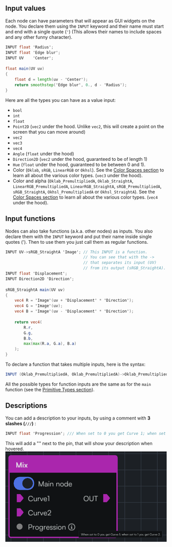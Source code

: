 
## Input values

Each node can have parameters that will appear as GUI widgets on the node. You declare them using the `INPUT` keyword and their name must start and end with a single quote (`'`) (This allows their names to include spaces and any other funny character).

```glsl title="Circle (Mask)"
INPUT float 'Radius';
INPUT float 'Edge blur';
INPUT UV    'Center';

float main(UV uv)
{
    float d = length(uv - 'Center');
    return smoothstep('Edge blur', 0., d - 'Radius');
}
```

Here are all the types you can have as a value input:
- `bool`
- `int`
- `float`
- `Point2D` (`vec2` under the hood. Unlike `vec2`, this will create a point on the screen that you can move around)
- `vec2`
- `vec3`
- `vec4`
- `Angle` (`float` under the hood)
- `Direction2D` (`vec2` under the hood, guaranteed to be of length 1)
- `Hue` (`float` under the hood, guaranteed to be between 0 and 1).
- Color (`Oklab`, `sRGB`, `LinearRGB` or `Okhsl`). See the [Color Spaces section](40-Color%20Spaces.md) to learn all about the various color types. (`vec3` under the hood).
- Color and alpha (`Oklab_PremultipliedA`, `Oklab_StraightA`, `LinearRGB_PremultipliedA`, `LinearRGB_StraightA`, `sRGB_PremultipliedA`, `sRGB_StraightA`, `Okhsl_PremultipliedA` or `Okhsl_StraightA`). See the [Color Spaces section](40-Color%20Spaces.md) to learn all about the various color types. (`vec4` under the hood).

## Input functions

Nodes can also take functions (a.k.a. other nodes) as inputs. You also declare them with the `INPUT` keyword and put their name inside single quotes ('). Then to use them you just call them as regular functions.

```glsl title="RGB Split"
INPUT UV->sRGB_StraightA 'Image'; // This INPUT is a function.
                                  // You can see that with the ->
                                  // that separates its input (UV)
                                  // from its output (sRGB_StraightA).
INPUT float 'Displacement';
INPUT Direction2D 'Direction';

sRGB_StraightA main(UV uv)
{
    vec4 R = 'Image'(uv + 'Displacement' * 'Direction');
    vec4 G = 'Image'(uv);
    vec4 B = 'Image'(uv - 'Displacement' * 'Direction');

    return vec4(
        R.r,
        G.g,
        B.b,
        max(max(R.a, G.a), B.a)
    );
}
```

To declare a function that takes multiple inputs, here is the syntax:
```glsl
INPUT (Oklab_PremultipliedA, Oklab_PremultipliedA)->Oklab_PremultipliedA 'Blend Mode';
```

All the possible types for function inputs are the same as for the `main` function (see the [Primitive Types section](10-Primitive%20types.md)).

## Descriptions

You can add a description to your inputs, by using a comment with **3 slashes (`///`)** :

```glsl
INPUT float 'Progression'; /// When set to 0 you get Curve 1; when set to 1 you get Curve 2.
```

This will add a "<span class="icon-info"></span>" next to the pin, that will show your description when hovered.
![Description](img/description.png)